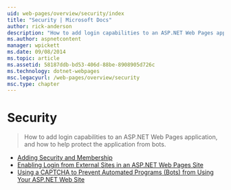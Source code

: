 ```yaml
---
uid: web-pages/overview/security/index
title: "Security | Microsoft Docs"
author: rick-anderson
description: "How to add login capabilities to an ASP.NET Web Pages application, and how to help protect the application from bots."
ms.author: aspnetcontent
manager: wpickett
ms.date: 09/08/2014
ms.topic: article
ms.assetid: 58187ddb-bd53-406d-88be-8908905d726c
ms.technology: dotnet-webpages
msc.legacyurl: /web-pages/overview/security
msc.type: chapter
---
```

Security
====================
> How to add login capabilities to an ASP.NET Web Pages application, and how to help protect the application from bots.


- [Adding Security and Membership](16-adding-security-and-membership.md)
- [Enabling Login from External Sites in an ASP.NET Web Pages Site](enabling-login-from-external-sites-in-an-aspnet-web-pages-site.md)
- [Using a CAPTCHA to Prevent Automated Programs (Bots) from Using Your ASP.NET Web Site](using-a-catpcha-to-prevent-automated-programs-bots-from-using-your-aspnet-web-site.md)
